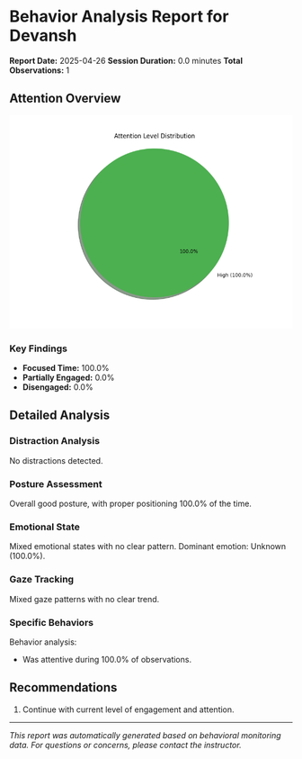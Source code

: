 # Behavior Analysis Report for Devansh

**Report Date:** 2025-04-26
**Session Duration:** 0.0 minutes
**Total Observations:** 1

## Attention Overview

![Attention Distribution](attention_chart.png)

### Key Findings

- **Focused Time:** 100.0%
- **Partially Engaged:** 0.0%
- **Disengaged:** 0.0%

## Detailed Analysis

### Distraction Analysis

No distractions detected.

### Posture Assessment

Overall good posture, with proper positioning 100.0% of the time.

### Emotional State

Mixed emotional states with no clear pattern. Dominant emotion: Unknown (100.0%).

### Gaze Tracking

Mixed gaze patterns with no clear trend.

### Specific Behaviors

Behavior analysis:
- Was attentive during 100.0% of observations.


## Recommendations

1. Continue with current level of engagement and attention.


---
*This report was automatically generated based on behavioral monitoring data.*
*For questions or concerns, please contact the instructor.*
